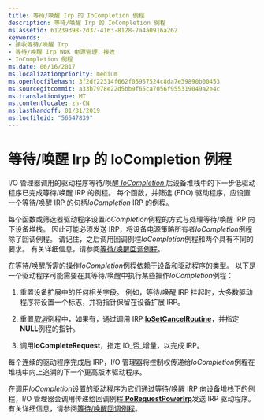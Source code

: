 ```yaml
---
title: 等待/唤醒 Irp 的 IoCompletion 例程
description: 等待/唤醒 Irp 的 IoCompletion 例程
ms.assetid: 61239398-2d37-4163-8128-7a4a0916a262
keywords:
- 接收等待/唤醒 Irp
- 等待/唤醒 Irp WDK 电源管理，接收
- IoCompletion 例程
ms.date: 06/16/2017
ms.localizationpriority: medium
ms.openlocfilehash: 3f2df22314f662f05957524c8da7e39890b00453
ms.sourcegitcommit: a33b7978e22d5bb9f65ca7056f955319049a2e4c
ms.translationtype: MT
ms.contentlocale: zh-CN
ms.lasthandoff: 01/31/2019
ms.locfileid: "56547839"
---
```

# <a name="iocompletion-routines-for-waitwake-irps"></a>等待/唤醒 Irp 的 IoCompletion 例程





I/O 管理器调用的驱动程序等待/唤醒[ *IoCompletion* ](https://msdn.microsoft.com/library/windows/hardware/ff548354)后设备堆栈中的下一步低驱动程序已完成等待/唤醒 IRP 的例程。 每个函数，并筛选 (FDO) 驱动程序，应设置一个等待/唤醒 IRP 的句柄*IoCompletion* IRP 的例程。

每个函数或筛选器驱动程序设置*IoCompletion*例程的方式与处理等待/唤醒 IRP 向下设备堆栈。 因此可能必须发送 IRP，将设备电源策略所有者*IoCompletion*例程除了回调例程。 请记住，之后调用回调例程*IoCompletion*例程和两个具有不同的要求。 有关详细信息，请参阅[等待/唤醒回调例程](wait-wake-callback-routines.md)。

在等待/唤醒所需的操作*IoCompletion*例程依赖于设备和驱动程序的类型。 以下是一个驱动程序可能需要在其等待/唤醒中执行某些操作*IoCompletion*例程：

1.  重置设备扩展中的任何相关字段。 例如，等待/唤醒 IRP 挂起时，大多数驱动程序将设置一个标志，并将指针保留在设备扩展 IRP。

2.  重置[*取消*](https://msdn.microsoft.com/library/windows/hardware/ff540742)例程中，如果有，通过调用 IRP [ **IoSetCancelRoutine**](https://msdn.microsoft.com/library/windows/hardware/ff549674)，并指定**NULL**例程的指针。

3.  调用**IoCompleteRequest**，指定 IO\_否\_增量，以完成 IRP。

每个连续的驱动程序完成后 IRP，I/O 管理器将控制权传递给*IoCompletion*例程在堆栈中向上追溯的下一个更高版本驱动程序。

在调用*IoCompletion*设置的驱动程序为它们通过等待/唤醒 IRP 向设备堆栈下的例程，I/O 管理器会调用传递给回调例程[ **PoRequestPowerIrp**](https://msdn.microsoft.com/library/windows/hardware/ff559734)发送 IRP 驱动程序。 有关详细信息，请参阅[等待/唤醒回调例程](wait-wake-callback-routines.md)。

 

 




